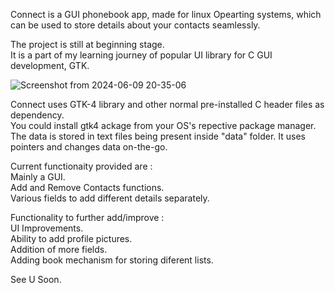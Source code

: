 Connect is a GUI phonebook app, made for linux Opearting systems, which can be used to store details about your contacts seamlessly.  
  
The project is still at beginning stage.  
It is a part of my learning journey of popular UI library for C GUI development, GTK.  
  
![Screenshot from 2024-06-09 20-35-06](https://github.com/TheNoobCoder-8513/Connect/assets/172195674/fd5bd05c-a188-4b8c-b2ce-a637ba971fc1)
  
  
Connect uses GTK-4 library and other normal pre-installed C header files as dependency.  
You could install gtk4 ackage from your OS's repective package manager.  
The data is stored in text files being present inside "data" folder. It uses pointers and changes data on-the-go.   
  
Current functionaity provided are :  
  Mainly a GUI.  
  Add and Remove Contacts functions.  
  Various fields to add different details separately.  
  
Functionality to further add/improve :  
  UI Improvements.  
  Ability to add profile pictures.  
  Addition of more fields.  
  Adding book mechanism for storing diferent lists.  
    
See U Soon.  
